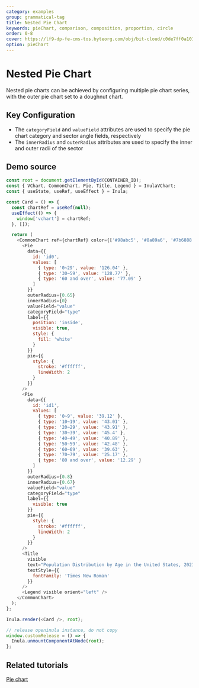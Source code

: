 ```yaml
---
category: examples
group: grammatical-tag
title: Nested Pie Chart
keywords: pieChart, comparison, composition, proportion, circle
order: 0-8
cover: https://lf9-dp-fe-cms-tos.byteorg.com/obj/bit-cloud/c0de7ff0a101bd4cb25c81708.png
option: pieChart
---
```


# Nested Pie Chart

Nested pie charts can be achieved by configuring multiple pie chart series, with the outer pie chart set to a doughnut chart.

## Key Configuration

- The `categoryField` and `valueField` attributes are used to specify the pie chart category and sector angle fields, respectively
- The `innerRadius` and `outerRadius` attributes are used to specify the inner and outer radii of the sector

## Demo source

```javascript livedemo template=openinula-vchart
const root = document.getElementById(CONTAINER_ID);
const { VChart, CommonChart, Pie, Title, Legend } = InulaVChart;
const { useState, useRef, useEffect } = Inula;

const Card = () => {
  const chartRef = useRef(null);
  useEffect(() => {
    window['vchart'] = chartRef;
  }, []);

  return (
    <CommonChart ref={chartRef} color={['#98abc5', '#8a89a6', '#7b6888', '#6b486b', '#a05d56', '#d0743c', '#ff8c00']}>
      <Pie
        data={{
          id: 'id0',
          values: [
            { type: '0~29', value: '126.04' },
            { type: '30~59', value: '128.77' },
            { type: '60 and over', value: '77.09' }
          ]
        }}
        outerRadius={0.65}
        innerRadius={0}
        valueField="value"
        categoryField="type"
        label={{
          position: 'inside',
          visible: true,
          style: {
            fill: 'white'
          }
        }}
        pie={{
          style: {
            stroke: '#ffffff',
            lineWidth: 2
          }
        }}
      />
      <Pie
        data={{
          id: 'id1',
          values: [
            { type: '0~9', value: '39.12' },
            { type: '10~19', value: '43.01' },
            { type: '20~29', value: '43.91' },
            { type: '30~39', value: '45.4' },
            { type: '40~49', value: '40.89' },
            { type: '50~59', value: '42.48' },
            { type: '60~69', value: '39.63' },
            { type: '70~79', value: '25.17' },
            { type: '80 and over', value: '12.29' }
          ]
        }}
        outerRadius={0.8}
        innerRadius={0.67}
        valueField="value"
        categoryField="type"
        label={{
          visible: true
        }}
        pie={{
          style: {
            stroke: '#ffffff',
            lineWidth: 2
          }
        }}
      />
      <Title
        visible
        text="Population Distribution by Age in the United States, 2021 (in millions)"
        textStyle={{
          fontFamily: 'Times New Roman'
        }}
      />
      <Legend visible orient="left" />
    </CommonChart>
  );
};

Inula.render(<Card />, root);

// release openinula instance, do not copy
window.customRelease = () => {
  Inula.unmountComponentAtNode(root);
};
```

## Related tutorials

[Pie chart](link)
